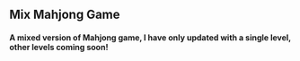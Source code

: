 ## Mix Mahjong  Game

#### A mixed version of Mahjong game, I have only updated with a single level, other levels coming soon!
